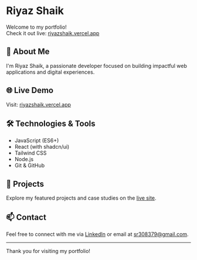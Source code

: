 # Riyaz Shaik

Welcome to my portfolio!  
Check it out live: [riyazshaik.vercel.app](https://riyazshaik.vercel.app)

## 🚀 About Me

I'm Riyaz Shaik, a passionate developer focused on building impactful web applications and digital experiences.

## 🌐 Live Demo

Visit: [riyazshaik.vercel.app](https://riyazshaik.vercel.app)

## 🛠️ Technologies & Tools


- JavaScript (ES6+)
- React (with shadcn/ui)
- Tailwind CSS
- Node.js
- Git & GitHub

## 📂 Projects

Explore my featured projects and case studies on the [live site](https://riyazshaik.vercel.app).

## 📫 Contact

Feel free to connect with me via [LinkedIn](https://www.linkedin.com/in/shaikriyaz668/) or email at sr308379@gmail.com.

---

Thank you for visiting my portfolio!